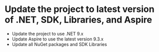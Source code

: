 # Update the project to latest version of .NET, SDK, Libraries, and Aspire

- Update the project to use .NET 9.x
- Update Aspire to use the latest version 9.3.x
- Update all NuGet packages and SDK Libraries
